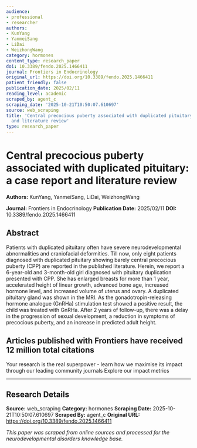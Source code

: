 ```yaml
---
audience:
- professional
- researcher
authors:
- KunYang
- YanmeiSang
- LiDai
- WeizhongWang
category: hormones
content_type: research_paper
doi: 10.3389/fendo.2025.1466411
journal: Frontiers in Endocrinology
original_url: https://doi.org/10.3389/fendo.2025.1466411
patient_friendly: false
publication_date: 2025/02/11
reading_level: academic
scraped_by: agent_c
scraping_date: '2025-10-21T10:50:07.610697'
source: web_scraping
title: 'Central precocious puberty associated with duplicated pituitary: a case report
  and literature review'
type: research_paper
---
```

# Central precocious puberty associated with duplicated pituitary: a case report and literature review

**Authors:** KunYang, YanmeiSang, LiDai, WeizhongWang

**Journal:** Frontiers in Endocrinology
**Publication Date:** 2025/02/11
**DOI:** 10.3389/fendo.2025.1466411

## Abstract

Patients with duplicated pituitary often have severe neurodevelopmental abnormalities and craniofacial deformities. Till now, only eight patients diagnosed with duplicated pituitary showing barely central precocious puberty (CPP) are reported in the published literature. Herein, we report a 6-year-old and 3-month-old girl diagnosed with pituitary duplication presented with CPP. She has enlarged breasts for more than 1 year, accelerated height of linear growth, advanced bone age, increased hormone level, and increased volume of uterus and ovary. A duplicated pituitary gland was shown in the MRI. As the gonadotropin-releasing hormone analogue (GnRHa) stimulation test showed a positive result, the child was treated with GnRHa. After 2 years of follow-up, there was a delay in the progression of sexual development, a reduction in symptoms of precocious puberty, and an increase in predicted adult height.

## Articles published with Frontiers have received 12 million total citations

Your research is the real superpower - learn how we maximise its impact through our leading community journals
Explore our impact metrics

---

## Research Details

**Source:** web_scraping
**Category:** hormones
**Scraping Date:** 2025-10-21T10:50:07.610697
**Scraped By:** agent_c
**Original URL:** https://doi.org/10.3389/fendo.2025.1466411

*This paper was scraped from online sources and processed for the neurodevelopmental disorders knowledge base.*
